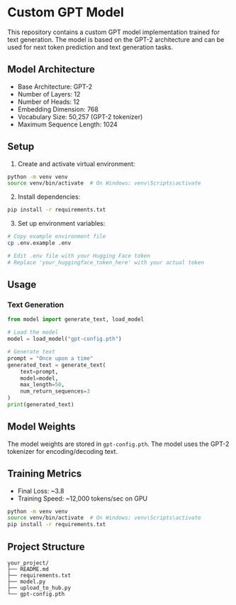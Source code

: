 # Custom GPT Model

This repository contains a custom GPT model implementation trained for text generation. The model is based on the GPT-2 architecture and can be used for next token prediction and text generation tasks.

## Model Architecture
- Base Architecture: GPT-2
- Number of Layers: 12
- Number of Heads: 12
- Embedding Dimension: 768
- Vocabulary Size: 50,257 (GPT-2 tokenizer)
- Maximum Sequence Length: 1024

## Setup

1. Create and activate virtual environment:
```bash
python -m venv venv
source venv/bin/activate  # On Windows: venv\Scripts\activate
```

2. Install dependencies:
```bash
pip install -r requirements.txt
```

3. Set up environment variables:
```bash
# Copy example environment file
cp .env.example .env

# Edit .env file with your Hugging Face token
# Replace 'your_huggingface_token_here' with your actual token
```

## Usage

### Text Generation

```python
from model import generate_text, load_model

# Load the model
model = load_model("gpt-config.pth")

# Generate text
prompt = "Once upon a time"
generated_text = generate_text(
    text=prompt,
    model=model,
    max_length=50,
    num_return_sequences=3
)
print(generated_text)
```

## Model Weights
The model weights are stored in `gpt-config.pth`. The model uses the GPT-2 tokenizer for encoding/decoding text.

## Training Metrics
- Final Loss: ~3.8
- Training Speed: ~12,000 tokens/sec on GPU
``` bash
python -m venv venv
source venv/bin/activate  # On Windows: venv\Scripts\activate
pip install -r requirements.txt
```

## Project Structure
```
your_project/
├── README.md
├── requirements.txt
├── model.py
├── upload_to_hub.py
└── gpt-config.pth
```